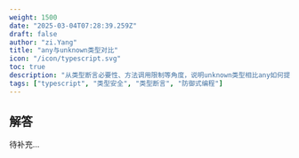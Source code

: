 ```yaml
---
weight: 1500
date: "2025-03-04T07:28:39.259Z"
draft: false
author: "zi.Yang"
title: "any与unknown类型对比"
icon: "/icon/typescript.svg"
toc: true
description: "从类型断言必要性、方法调用限制等角度，说明unknown类型相比any如何提升代码安全性。给出将unknown安全转换为具体类型的推荐方案。"
tags: ["typescript", "类型安全", "类型断言", "防御式编程"]
---
```


## 解答

待补充...
